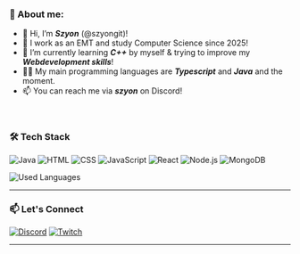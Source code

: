 ### 👋 About me:

- 👋 Hi, I’m ***Szyon*** (@szyongit)!
- 👀 I work as an EMT and study Computer Science since 2025!
- 🌱 I’m currently learning ***C++*** by myself & trying to improve my ***Webdevelopment skills***!
- 👩‍💻 My main programming languages are ***Typescript*** and ***Java*** and the moment.
- 📫 You can reach me via ***szyon*** on Discord!<br/><br/><br/>

### 🛠️ Tech Stack

![Java](https://img.shields.io/badge/Java-007396?style=for-the-badge&logo=java&logoColor=white)
![HTML](https://img.shields.io/badge/-JavaScript-black?style=flat-square&logo=html)
![CSS](https://img.shields.io/badge/-JavaScript-black?style=flat-square&logo=css)
![JavaScript](https://img.shields.io/badge/-JavaScript-black?style=flat-square&logo=javascript)
![React](https://img.shields.io/badge/-React-black?style=flat-square&logo=react)
![Node.js](https://img.shields.io/badge/-Node.js-black?style=flat-square&logo=node.js)
![MongoDB](https://img.shields.io/badge/-MongoDB-black?style=flat-square&logo=mongodb)

![Used Languages](https://github-readme-stats.vercel.app/api/top-langs/?username=szyongit&layout=compact&theme=onedark)

---

### 📫 Let's Connect
[![Discord](https://img.shields.io/badge/Discord-%237289DA.svg?style=for-the-badge&logo=discord&logoColor=white)](https://discordapp.com/users/637347742766858250)
[![Twitch](https://img.shields.io/badge/Twitch-Stream%20Now-9146FF?style=for-the-badge&logo=twitch&logoColor=white)](https://twitch.tv/szyontv)

---

<!---![GitHub Stats](https://github-readme-streak-stats.herokuapp.com/?user=your-github-username&theme=tokyonight)--->


<!---
szyongit/szyongit is a ✨ special ✨ repository because its `README.md` (this file) appears on your GitHub profile.
You can click the Preview link to take a look at your changes.
--->

<!---
but I am looking forward to ***other languages***!
--->
